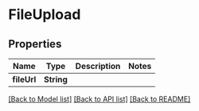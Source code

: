 # FileUpload

## Properties
Name | Type | Description | Notes
------------ | ------------- | ------------- | -------------
**fileUrl** | **String** |  | 

[[Back to Model list]](../README.md#documentation-for-models) [[Back to API list]](../README.md#documentation-for-api-endpoints) [[Back to README]](../README.md)


